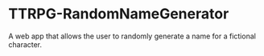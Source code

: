# TTRPG-RandomNameGenerator
A web app that allows the user to randomly generate a name for a fictional character.
